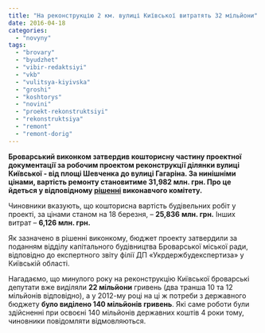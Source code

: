 ```yaml
---
title: "На реконструкцію 2 км. вулиці Київської витратять 32 мільйони"
date: 2016-04-18
categories: 
  - "novyny"
tags: 
  - "brovary"
  - "byudzhet"
  - "vibir-redaktsiyi"
  - "vkb"
  - "vulitsya-kiyivska"
  - "groshi"
  - "koshtorys"
  - "novini"
  - "proekt-rekonstruktsiyi"
  - "rekonstruktsiya"
  - "remont"
  - "remont-dorig"
---
```


**Броварський виконком затвердив кошторисну частину проектної документації за робочим проектом реконструкції ділянки вулиці Київської - від площі Шевченка до вулиці Гагаріна. За нинішніми цінами, вартість ремонту становитиме 31,982 млн. грн. Про це йдеться у відповідному [рішенні](http://docs.brovary.org/p35641/12.04.2016/227) виконавчого комітету.**

Чиновники вказують, що кошторисна вартість будівельних робіт у проекті, за цінами станом на 18 березня, – **25,836** **млн. грн.** Інших витрат – **6,126 млн. грн.**

Як зазначено в рішенні виконкому, бюджет проекту затвердили за поданням відділу капітального будівництва Броварської міської ради, відповідно до експертного звіту філії ДП «Укрдержбудекспертиза» у Київській області.

Нагадаємо, що минулого року на реконструкцію Київської броварські депутати вже виділяли **22 мільйони** гривень (два транша 10 та 12 мільйонів відповідно), а у 2012-му році на ці ж потреби з державного бюджету **було виділено 140 мільйонів гривень**. Які саме роботи були здійсненні при освоєні 140 мільйонів державних коштів 4 роки тому, чиновники повідомляти відмовляються.
